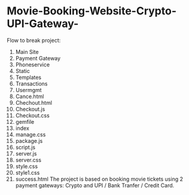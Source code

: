 # Movie-Booking-Website-Crypto-UPI-Gateway-
Flow to break project:
1. Main Site
2. Payment Gateway
3. Phoneservice
4. Static
5. Templates
6. Transactions
7. Usermgmt
8. Cance.html
9. Chechout.html
10. Checkout.js
11. Checkout.css
12. gemfile
13. index
14. manage.css
15. package.js
16. script.js
17. server.js
18. server.css
19. style.css
20. style1.css
21. success.html
The project is based on booking movie tickets using 2 payment gateways: Crypto and UPI / Bank Tranfer / Credit Card.
